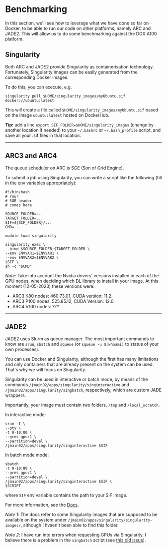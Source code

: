 # Benchmarking
In this section, we'll see how to leverage what we have done so far on Docker, to be able to run our code on other platforms, namely ARC and JADE2. This will allow us to do some benchmarking against the DGX A100 platform.

## Singularity
Both ARC and JADE2 provide Singularity as containerisation technology.
Fortunately, Singularity images can be easily generated from the corresponding Docker images.

To do this, you can execute, e.g.

```singularity pull $HOME/singularity_images/myUbuntu.sif docker://ubuntu:latest```

This will create a file called `$HOME/singularity_images/myUbuntu.sif` based on the image `ubuntu:latest` hosted on DockerHub.

**Tip:** add a line `export SIF_FOLDER=$HOME/singularity_images` (change by another location if needed) to your `~/.bashrc` or `~/.bash_profile` script, and save all your .sif files in that location.

___
## ARC3 and ARC4
The queue scheduler on ARC is SGE (Son of Grid Engine).

To submit a job using Singularity, you can write a script like the following (fill in the env variables appropriately):

```
#!/bin/bash
# Your
# SGE header
# comes here

SOURCE_FOLDER=...
TARGET_FOLDER=...
SIF=${SIF_FOLDER}/...
CMD=...

module load singularity

singularity exec \
--bind $SOURCE_FOLDER:$TARGET_FOLDER \
--env ENVVAR1=$ENVVAR1 \
--env ENVVAR2=$ENVVAR2 \
$SIF \
sh -c "$CMD"
```

*Note:* Take into account the Nvidia drivers' versions installed in each of the GPU nodes, when deciding which DL library to install in your image. At this moment (12-05-2023) these versions were:
- ARC3 K80 nodes: 460.73.01, CUDA version: 11.2.
- ARC3 P100 nodes: 525.85.12, CUDA Version: 12.0.
- ARC4 V100 nodes: ???

___
## JADE2
JADE2 uses Slurm as queue manager. The most important commands to know are `srun`, `sbatch` and `squeue` (or `squeue -u $(whoami)` to status of your own processes).

You can use Docker and Singularity, although the first has many limitations and only containers that are already present on the system can be used. That's why we will focus on Singularity.

Singularity can be used in interactive or batch mode, by means of the commands `/jmain02/apps/singularity/singinteractive` and `/jmain02/apps/singularity/singbatch`, respectively, which are custom JADE wrappers.

Importantly, your image must contain two folders, `/tmp` and `/local_scratch`.

In interactive mode:
```
srun -I \
--pty \
-t 0-10:00 \
--gres gpu:1 \
--partition=devel \
/jmain02/apps/singularity/singinteractive $SIF
```

In batch mode mode:
```
sbatch
-t 0-10:00 \
--gres gpu:1 \
--partition=devel \
/jmain02/apps/singularity/singinteractive $SIF \ 
$SCRIPT
```

where `SIF` env variable contains the path to your SIF image.

For more information, see the [Docs](https://docs.jade.ac.uk/en/latest/jade/containers.html#singularity-containers). 

*Note 1*: The docs refer to some Singularity images that are supposed to be available on the system under `/jmain02/apps/singularity/singularity-images/`, although I hvaen't been able to find this folder.  

*Note 2*: I have run into errors when requesting GPUs via Singularity. I believe there is a problem in the `singbatch` script (see [this old issue](https://github.com/jade-hpc-gpu/jade-hpc-gpu.github.io/issues/82)).
